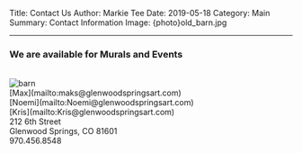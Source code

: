 Title: Contact Us
Author: Markie Tee
Date: 2019-05-18
Category: Main
Summary: Contact Information
Image: {photo}old_barn.jpg
<style>.entry-content p { text-align: left; padding-left: 1em; }</style>
---

### We are available for Murals and Events
<br/>


<img src="{static}/photos/old_barnt.jpg" id="contact-img" alt="barn">

<br/>
[Max](mailto:maks@glenwoodspringsart.com)<br/>
[Noemi](mailto:Noemi@glenwoodspringsart.com)<br/>
[Kris](mailto:Kris@glenwoodspringsart.com)

<br/>
212 6th Street<br/>
Glenwood Springs, CO 81601<br/>
970.456.8548
